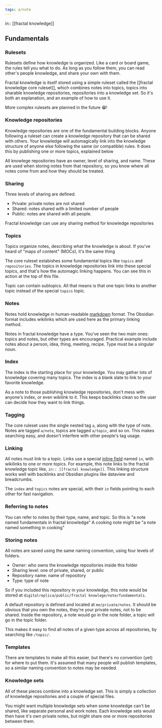 ```yaml
---
tags: a/note
---
```

in:: [[fractal knowledge]]

## Fundamentals
### Rulesets
Rulesets define how knowledge is organized. Like a card or board game, the rules tell you what to do. As long as you follow them, you can read other's people knowledge, and share your own with them.

Fractal knowledge is itself stored using a simple ruleset called the [[fractal knowledge core ruleset]], which combines notes into topics, topics into sharable knowledge repositories, repositories into a knowledge set. So it's both an explanation, and an example of how to use it.

More complex rulesets are planned in the future 😁!

### Knowledge repositories
Knowledge repositories are one of the fundamental building blocks. Anyone following a ruleset can create a knowledge repository that can be shared with others. Your knowledge will automagically link into the knowledge structure of anyone else following the same (or compatible) rules. It does this by publishing one or more topics, explained below

All knowlege repositories have an owner, level of sharing, and name. These are used when storing notes from that repository, so you know where all notes come from and how they should be treated.

### Sharing
Three levels of sharing are defined.
- Private: private notes are not shared
- Shared: notes shared with a limited number of people
- Public: notes are shared with all people.

Fractal knowledge can use any sharing method for knowledge repositories

### Topics
Topics organize notes, describing what the knowledge is about. If you've heard of "maps of content" (MOCs), it's the same thing

The core ruleset estabishes some fundamental topics like `topics` and `repositories`. The topics in knowledge repositories link into these special topics, and that's how the automagic linking happens. You can see this in action at the top of this file.

Topic can contain subtopics. All that means is that one topic links to another topic instead of the special `topics` topic.

### Notes
Notes hold knowledge in human-readable [markdown](https://help.obsidian.md/How+to/Format+your+notes) format. The Obsidian format includes wikilinks which are used here as the primary linking method.

Notes in fractal knowledge have a type. You've seen the two main ones: topics and notes, but other types are encouraged. Practical example include notes about a person, idea, thing, meeting, recipe. Type must be a singular noun.

### Index
The index is the starting place for your knowledge. You may gather lots of knowledge covering many topics. The index is a blank slate to link to your favorite knowledge.

As a note to those publishing knowledge repositories, don't mess with anyone's index, or even wikilink to it. This keeps backlinks clean so the user can decide how they want to link things.

### Tagging
The core ruleset uses the single nested tag `a`, along with the type of note. Notes are tagged `a/note`, topics are tagged `a/topic`, and so on. This makes searching easy, and doesn't interfere with other people's tag usage.

### Linking
All notes must link to a topic. Links use a special [inline field](https://blacksmithgu.github.io/obsidian-dataview/data-annotation/) named `in`, with wikilinks to one or more topics. For example, this note links to the fractal knowledge topic like, `in:: [[fractal knowledge]]`. This linking structure works well with backlinks and Obsidian plugins like dataview and breadcrumbs.

The `index` and `topics` notes are special, with their `in` fields pointing to each other for fast navigation.

### Referring to notes
You can refer to notes by their type, name, and topic. So this is "a note named fundamentals in fractal knowledge" A cooking note might be "a note named something in cooking"

### Storing notes
All notes are saved using the same naming convention, using four levels of folders.
- Owner: who owns the knowledge repositories inside this folder
- Sharing level: one of private, shared, or public
- Repository name: name of repository
- Type: type of note

So if you included this repository in your knowledge, this note would be stored at `digitalreplica/public/fractal knowlege/note/fundamentals`.

A default repository is defined and located at `me/private/notes`. It should be obvious that you own the notes, they're your private notes, not to be shared. Inside the repository, a note would go in the note folder, a topic will go in the topic folder.

This makes it easy to find all notes of a given type across all repositories, by searching like `/topic/`. 

### Templates
There are templates to make all this easier, but there's no convention (yet) for where to put them. It's assumed that many people will publish templates, so a similar naming convention to notes may be needed.

### Knowledge sets
All of these pieces combine into a knowledge set. This is simply a collection of knowledge repositories and a couple of special files.

You might want multiple knowledge sets when some knowledge can't be shared, like separate personal and work notes. Each knowledge sets would then have it's own private notes, but might share one or more repositories between them.
